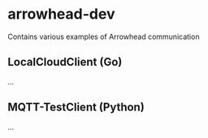 # arrowhead-dev
Contains various examples of Arrowhead communication

## LocalCloudClient (Go)
...

## MQTT-TestClient (Python)
...
